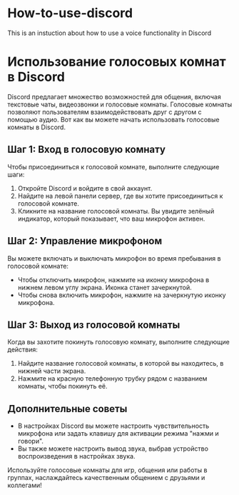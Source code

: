 # How-to-use-discord
This is an instuction about how to use a voice functionality in Discord


# Использование голосовых комнат в Discord

Discord предлагает множество возможностей для общения, включая текстовые чаты, видеозвонки и голосовые комнаты. Голосовые комнаты позволяют пользователям взаимодействовать друг с другом с помощью аудио. Вот как вы можете начать использовать голосовые комнаты в Discord.

## Шаг 1: Вход в голосовую комнату

Чтобы присоединиться к голосовой комнате, выполните следующие шаги:

1. Откройте Discord и войдите в свой аккаунт.
2. Найдите на левой панели сервер, где вы хотите присоединиться к голосовой комнате.
3. Кликните на название голосовой комнаты. Вы увидите зелёный индикатор, который показывает, что ваш микрофон активен.

## Шаг 2: Управление микрофоном

Вы можете включать и выключать микрофон во время пребывания в голосовой комнате:

- Чтобы отключить микрофон, нажмите на иконку микрофона в нижнем левом углу экрана. Иконка станет зачеркнутой.
- Чтобы снова включить микрофон, нажмите на зачеркнутую иконку микрофона.

## Шаг 3: Выход из голосовой комнаты

Когда вы захотите покинуть голосовую комнату, выполните следующие действия:

1. Найдите название голосовой комнаты, в которой вы находитесь, в нижней части экрана.
2. Нажмите на красную телефонную трубку рядом с названием комнаты, чтобы покинуть её.

## Дополнительные советы

- В настройках Discord вы можете настроить чувствительность микрофона или задать клавишу для активации режима "нажми и говори".
- Вы также можете настроить вывод звука, выбрав устройство воспроизведения в настройках звука.

Используйте голосовые комнаты для игр, общения или работы в группах, наслаждайтесь качественным общением с друзьями и коллегами!

